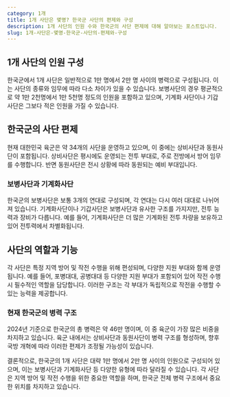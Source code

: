 ```yaml
---
category: 1개
title: 1개 사단은 몇명? 한국군 사단의 편제와 구성
description: 1개 사단의 인원 수와 한국군의 사단 편제에 대해 알아보는 포스트입니다.
slug: 1개-사단은-몇명-한국군-사단의-편제와-구성
---
```

## 1개 사단의 인원 구성

한국군에서 1개 사단은 일반적으로 1만 명에서 2만 명 사이의 병력으로 구성됩니다. 이는 사단의 종류와 임무에 따라 다소 차이가 있을 수 있습니다. 보병사단의 경우 평균적으로 약 1만 2천명에서 1만 5천명 정도의 인원을 포함하고 있으며, 기계화 사단이나 기갑 사단은 그보다 적은 인원을 가질 수 있습니다.

## 한국군의 사단 편제

현재 대한민국 육군은 약 34개의 사단을 운영하고 있으며, 이 중에는 상비사단과 동원사단이 포함됩니다. 상비사단은 평시에도 운영되는 전투 부대로, 주로 전방에서 방어 임무를 수행합니다. 반면 동원사단은 전시 상황에 따라 동원되는 예비 부대입니다.

### 보병사단과 기계화사단

한국군의 보병사단은 보통 3개의 연대로 구성되며, 각 연대는 다시 여러 대대로 나뉘어져 있습니다. 기계화사단이나 기갑사단은 보병사단과 유사한 구조를 가지지만, 전투 능력과 장비가 다릅니다. 예를 들어, 기계화사단은 더 많은 기계화된 전투 차량을 보유하고 있어 전투력에서 차별화됩니다.

## 사단의 역할과 기능

각 사단은 특정 지역 방어 및 작전 수행을 위해 편성되며, 다양한 지원 부대와 함께 운영됩니다. 예를 들어, 포병대대, 공병대대 등 다양한 지원 부대가 포함되어 있어 작전 수행 시 필수적인 역할을 담당합니다. 이러한 구조는 각 부대가 독립적으로 작전을 수행할 수 있는 능력을 제공합니다.

### 현재 한국군의 병력 구조

2024년 기준으로 한국군의 총 병력은 약 46만 명이며, 이 중 육군이 가장 많은 비중을 차지하고 있습니다. 육군 내에서는 상비사단과 동원사단이 병력 구조를 형성하며, 향후 국방 개혁에 따라 이러한 편제가 조정될 가능성이 있습니다.

결론적으로, 한국군의 1개 사단은 대략 1만 명에서 2만 명 사이의 인원으로 구성되어 있으며, 이는 보병사단과 기계화사단 등 다양한 유형에 따라 달라질 수 있습니다. 각 사단은 지역 방어 및 작전 수행을 위한 중요한 역할을 하며, 한국군 전체 병력 구조에서 중요한 위치를 차지하고 있습니다.